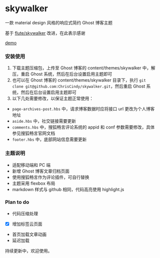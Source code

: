 # skywalker

一款 material design 风格的响应式简约 Ghost 博客主题

基于 [flute/skywalker](https://github.com/flute/skywalker) 改进，在此表示感谢

[demo](http://www.fecoding.cn)

### 安装使用

1. 下载主题压缩包，上传至 Ghost 博客的 content/themes/skywalker 中，解压，重启 Ghost 系统，然后在后台设置启用主题即可
2. 也可以在 Ghost 博客的 content/themes/skywalker 目录下，执行 `git clone git@github.com:ChrisCindy/skywalker.git`，然后重启 Ghost 系统，然后在后台设置启用主题即可
3. 以下几处需要修改，以保证主题正常使用：
  - `page-archives-post.hbs` 中，请求博客数据时应将接口 url 更改为个人博客地址
  - `aside.hbs` 中，社交链接需要更新
  - `comments.hbs` 中，搜狐畅言评论系统的 appid 和 conf 参数需要修改，具体参见搜狐畅言官网文档
  - `footer.hbs` 中，底部网站信息需要更新

### 主题说明

* 适配移动端和 PC 端
* 新增 Ghost 博客文章归档页面
* 使用搜狐畅言作为评论插件，可自行替换
* 主题采用 flexbox 布局
* markdown 样式与 github 相同，代码高亮使用 highlight.js

### Plan to do

- 代码压缩处理
- [x] 增加标签云页面
- 首页加载文章动画
- 延迟加载

持续更新中，欢迎使用。
